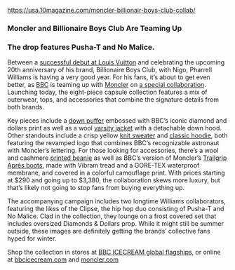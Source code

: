 https://usa.10magazine.com/moncler-billionair-boys-club-collab/

### **Moncler and Billionaire Boys Club Are Teaming Up**
### **The drop features Pusha-T and No Malice.**

Between a [successful debut at Louis Vuitton](https://usa.10magazine.com/rihannas-louis-vuitton-campaign-is-the-ultimate-pregnancy-photo-shoot/) and celebrating the upcoming 20th anniversary of his brand, Billionaire Boys Club, with Nigo, Pharrell Williams is having a very good year. For his fans, it’s about to get even better, as [BBC](https://www.bbcicecream.com/) is teaming up with [Moncler](https://www.moncler.com/en-us/special-projects/moncler-bbc?ds_cid=71700000037233898&gclid=CjwKCAjwxOymBhAFEiwAnodBLK_Y-VI7VAokarg7Q_cBMVBjT9nVNZFSXBrNw_-L8wCVecGibm1tTBoCrV4QAvD_BwE&gclsrc=aw.ds) on [a special collaboration](https://www.bbcicecream.com/). Launching today, the eight-piece capsule collection features a mix of outerwear, tops, and accessories that combine the signature details from both brands. 

Key pieces include a [down puffer](https://www.bbcicecream.com/collections/bbc-x-moncler/products/embossed-diamond-dollars-down-jacket-f23-sep) embossed with BBC’s iconic diamond and dollars print as well as a wool [varsity jacket](https://www.bbcicecream.com/collections/bbc-x-moncler/products/hooded-varsity-jacket-f23-sep) with a detachable down hood. Other standouts include a crisp yellow [knit sweater](https://www.bbcicecream.com/collections/bbc-x-moncler/products/girocollo-tricot-knit-sweater-f23-sep) and [classic hoodie](https://www.bbcicecream.com/collections/bbc-x-moncler/products/classic-logos-hoodie-f23-sep), both featuring the revamped logo that combines BBC’s recognizable astronaut with Moncler’s lettering. For those looking for accessories, there’s a wool and cashmere [printed beanie](https://www.bbcicecream.com/collections/bbc-x-moncler/products/berretto-tricot-diamonds-dollars-beanie-f23-sep) as well as BBC’s version of Moncler’s [Trailgrip Après boots](https://www.bbcicecream.com/collections/bbc-x-moncler/products/apres-trail-x-bbc-snow-boot-f23-sep), made with Vibram tread and a GORE-TEX waterproof membrane, and covered in a colorful camouflage print. With prices starting at $290 and going up to $3,380, the collaboration skews more luxury, but that’s likely not going to stop fans from buying everything up.

The accompanying campaign includes two longtime Williams collaborators, featuring the likes of the Clipse, the hip hop duo consisting of Pusha-T and No Malice. Clad in the collection, they lounge on a frost covered set that includes oversized Diamonds & Dollars prop. While it might still be summer outside, these images are definitely getting the brands’ collective fans hyped for winter.

Shop the collection in stores at [BBC ICECREAM global flagships](https://www.bbcicecream.com/), or online at [bbcicecream.com](https://www.bbcicecream.com/) and [moncler.com](https://www.moncler.com/en-us/special-projects/moncler-bbc?ds_cid=71700000037233898&gclid=CjwKCAjwxOymBhAFEiwAnodBLK_Y-VI7VAokarg7Q_cBMVBjT9nVNZFSXBrNw_-L8wCVecGibm1tTBoCrV4QAvD_BwE&gclsrc=aw.ds)